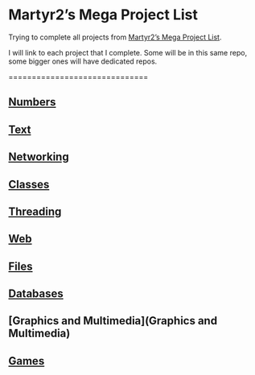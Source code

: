 Martyr2’s Mega Project List
========

Trying to complete all projects from [Martyr2’s Mega Project List](http://www.dreamincode.net/forums/topic/78802-martyr2s-mega-project-ideas-list/).

I will link to each project that I complete. Some will be in this same repo, some bigger ones will have dedicated repos.

==============================

[Numbers](Numbers)
---------

[Text](Text)
---------

[Networking](Networking)
---------

[Classes](Classes)
---------

[Threading](Threading)
---------

[Web](Web)
---------

[Files](Files)
---------

[Databases](Databases)
---------

[Graphics and Multimedia](Graphics and Multimedia)
---------

[Games](Games)
---------
